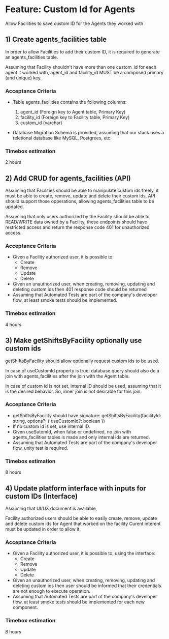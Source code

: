# Feature: Custom Id for Agents

Allow Facilities to save custom ID for the Agents they worked with

## 1) Create agents_facilities table

In order to allow Facilities to add their custom ID, it is required to generate an agents_facilities table.

Assuming that Facility shouldn't have more than one custom_id for each agent it worked with, agent_id and facility_id MUST be a composed primary (and unique) key.

### Acceptance Criteria

- Table agents_facilities contains the following columns:

  1. agent_id (Foreign key to Agent table, Primary Key)
  2. facility_id (Foreign key to Facility table, Primary Key)
  3. custom_id (varchar)

- Database Migration Schema is provided, assuming that our stack uses a reletional database like MySQL, Postgrees, etc.

### Timebox estimation

2 hours

## 2) Add CRUD for agents_facilities (API)

Assuming that Facilities should be able to manipulate custom ids freely, it must be able to create, remove, update and delete their custom ids. API should support those opperations, allowing agents_facilities table to be updated.

Assuming that only users authorized by the Facility should be able to READ/WRITE data owned by a Facility, these endpoints should have restricted access and return the response code 401 for unauthorized access.

### Acceptance Criteria

- Given a Facility authorized user, it is possible to:
  - Create
  - Remove
  - Update
  - Delete
- Given an unauthorized user, when creating, removing, updating and deleting custom ids then 401 response code should be returned
- Assuming that Automated Tests are part of the company's developer flow, at least smoke tests should be implemented.

### Timebox estimation

4 hours

## 3) Make getShiftsByFacility optionally use custom ids

getShiftsByFacility should allow optionally request custom ids to be used.

In case of useCustomId property is true:
database query should also do a join with agents_facilities after the join with the Agent table.

In case of custom id is not set, internal ID should be used, assuming that it is the desired behavior. So, inner join is not desirable for this join.

### Acceptance Criteria

- getShiftsByFacility should have signature:
  getShiftsByFacility(facilityId: string, options?: { useCustomId?: boolean })
- If no custom id is set, use internal ID.
- Given useSutomId, when false or undefined, no join with agents_facilities tables is made and only internal ids are returned.
- Assuming that Automated Tests are part of the company's developer flow, unity test is required.

### Timebox estimation

8 hours

## 4) Update platform interface with inputs for custom IDs (Interface)

Assuming that UI/UX document is available,

Facility authorized users should be able to easily create, remove, update and delete custom ids for Agent that worked on the facility Curent interent must be updated in order to allow it.

### Acceptance Criteria

- Given a Facility authorized user, it is possible to, using the interface:
  - Create
  - Remove
  - Update
  - Delete
- Given an unauthorized user, when creating, removing, updating and deleting custom ids then user should be informed that their credentials are not enough to execute operation.
- Assuming that Automated Tests are part of the company's developer flow, at least smoke tests should be implemented for each new component.

### Timebox estimation

8 hours
